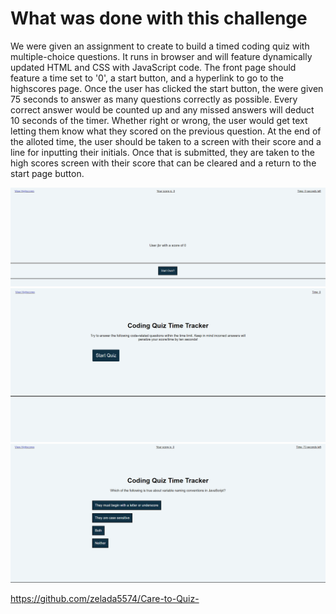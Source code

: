 # What was done with this challenge

We were given an assignment to create to build a timed coding quiz with multiple-choice questions. It runs in browser and will feature dynamically updated HTML and CSS with JavaScript code. The front page should feature a time set to '0', a start button, and a hyperlink to go to the highscores page. Once the user has clicked the start button, the were given 75 seconds to answer as many questions correctly as possible. Every correct answer would be counted up and any missed answers will deduct 10 seconds of the timer. Whether right or wrong, the user would get text letting them know what they scored on the previous question. At the end of the alloted time, the user should be taken to a screen with their score and a line for inputting their initials. Once that is submitted, they are taken to the high scores screen with their score that can be cleared and a return to the start page button.

![alt text](/assets/images/highscore%20page.PNG)
![alt text](/assets/images/Home%20screen.PNG)
![alt text](/assets/images/question%20phase.PNG)

https://github.com/zelada5574/Care-to-Quiz-